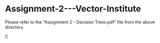 # Assignment-2---Vector-Institute

Please refer to the "Assignment 2 - Decision Trees.pdf" file from the above directory.

C
